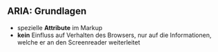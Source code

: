 ## ARIA: Grundlagen

- spezielle **Attribute** im Markup
- **kein** Einfluss auf Verhalten des Browsers, nur auf die Informationen, welche er an den Screenreader weiterleitet
